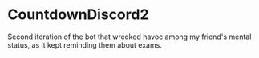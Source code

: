 # CountdownDiscord2
Second iteration of the bot that wrecked havoc among my friend's mental status, as it kept reminding them about exams.